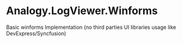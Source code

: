 # Analogy.LogViewer.Winforms
Basic winforms Implementation (no third parties UI libraries usage like DevExpress/Syncfusion)

